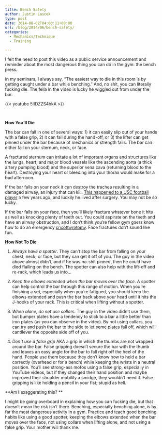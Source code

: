 ```yaml
---
title: Bench Safety
author: Justin Lascek
type: post
date: 2014-06-02T04:00:11+00:00
url: /blog/2014/06/bench-safety/
categories:
  - Mechanics/Technique
  - Training

---
```

I felt the need to post this video as a public service announcement and reminder about the most dangerous thing you can do in the gym: the bench press.

In my seminars, I always say, &#8220;The easiest way to die in this room is by getting caught under a bar while benching.&#8221; And, no shit, you can literally fucking die. The fella in the video is lucky he wiggled out from under the bar.

{{< youtube 5IIDZZS4hkA >}}

&nbsp;

**How You&#8217;ll Die**

The bar can fall in one of several ways: 1) it can easily slip out of your hands with a false grip, 2) it can fall during the hand-off, or 3) the lifter can get pinned under the bar because of mechanics or strength fails. The bar can either fall on your sternum, neck, or face.

A fractured sternum can irritate a lot of important organs and structures like the lungs, heart, and major blood vessels like the ascending aorta (a thick artery pumping blood) and the superior vena cava (returning blood to the heart). Destroying your heart or bleeding into your thorax would make for a bad afternoon.

If the bar falls on your neck it can destroy the trachea resulting in a damaged airway, an injury that can kill. <a href="http://sports.espn.go.com/ncf/news/story?id=4512778" target="_blank">This happened to a USC football player</a> a few years ago, and luckily he lived after surgery. You may not be so lucky.

If the bar falls on your face, then you&#8217;ll likely fracture whatever bone it hits as well as knocking plenty of teeth out. You could aspirate on the teeth and have an airway obstruction, and I don&#8217;t think you&#8217;re fellow gym goers know how to do an emergency <a href="http://en.wikipedia.org/wiki/Cricothyrotomy" target="_blank">cricothyrotomy</a>. Face fractures don&#8217;t sound like fun.

**How Not To Die**

1. _Always have a spotter_. They can&#8217;t stop the bar from falling on your chest, neck, or face, but they can get it off of you. The guy in the video above almost didn&#8217;t, and if he was no-shit pinned, then he could have died flailing on the bench. The spotter can also help with the lift-off and re-rack, which leads us into&#8230;

2. _Keep the elbows extended when the bar moves over the face_. A spotter can help control the bar through this range of motion. When you&#8217;re finishing a set, especially when you&#8217;re fatigued, you should keep the elbows extended and push the bar back above your head until it hits the J-hooks of your rack. This is critical when lifting without a spotter.

3. _When alone, do not use collars_. The guy in the video didn&#8217;t use them, but bumper plates have a tendency to stick to a bar a little better than iron plates (as you can observe in the video). By not using collars, you can try and push the bar to the side to let some plates fall off, which will cantilever the opposite side off of you.

4. _Don&#8217;t use a false grip_ AKA a grip in which the thumbs are not wrapped around the bar. False gripping doesn&#8217;t secure the bar with the thumb and leaves an easy angle for the bar to fall right off the heel of the hand. People use them because they don&#8217;t know how to hold a bar correctly (overhead or for a bench) while keeping the wrists in a neutral position. You&#8217;ll see strong-ass mofos using a false grip, especially in YouTube videos, but if they changed their hand position and maybe improved their shoulder mobility a smidge, they wouldn&#8217;t need it. False gripping is like holding a pencil in your fist; stupid as hell.

**Am I exaggerating this? **

I might be going overboard in explaining how you can fucking die, but that doesn&#8217;t mean the risk isn&#8217;t there. Benching, especially benching alone, is by far the most dangerous activity in a gym. Practice and teach good benching habits like using a good spotter, keeping the elbows extended when the bar moves over the face, not using collars when lifting alone, and not using a false grip. Your mother will thank me.
